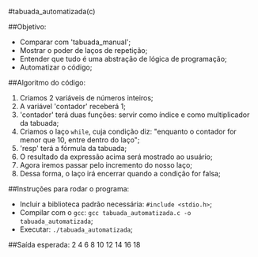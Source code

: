 #tabuada_automatizada(c)

##Objetivo:
- Comparar com 'tabuada_manual';
- Mostrar o poder de laços de repetição;
- Entender que tudo é uma abstração de lógica de programação;
- Automatizar o código;

##Algoritmo do código:
1. Criamos 2 variáveis de números inteiros;
2. A variável 'contador' receberá 1;
3. 'contador' terá duas funções: servir como índice e como multiplicador da tabuada;
4. Criamos o laço `while`, cuja condição diz: "enquanto o contador for menor que 10, entre dentro do laço";
5. 'resp' terá a fórmula da tabuada;
6. O resultado da expressão acima será mostrado ao usuário;
7. Agora iremos passar pelo incremento do nosso laço;
8. Dessa forma, o laço irá encerrar quando a condição for falsa;

##Instruções para rodar o programa:
- Incluir a biblioteca padrão necessária: `#include <stdio.h>`;
- Compilar com o `gcc`: `gcc tabuada_automatizada.c -o tabuada_automatizada`;
- Executar: `./tabuada_automatizada`;

##Saída esperada:
2
4
6
8
10
12
14
16
18
